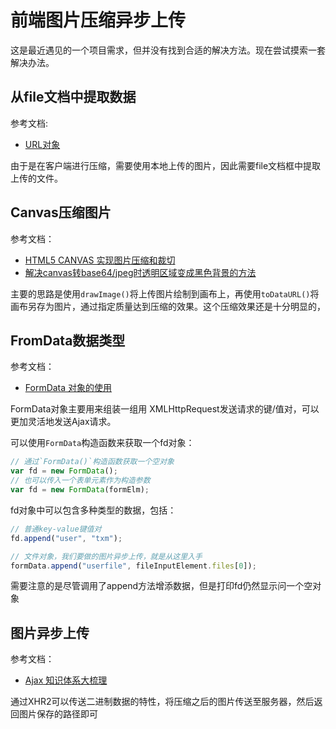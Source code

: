 前端图片压缩异步上传
===
这是最近遇见的一个项目需求，但并没有找到合适的解决方法。现在尝试摸索一套解决办法。

## 从file文档中提取数据
参考文档:
* [URL对象](http://www.mamicode.com/info-detail-456059.html)

由于是在客户端进行压缩，需要使用本地上传的图片，因此需要file文档框中提取上传的文件。

## Canvas压缩图片
参考文档：
* [HTML5 CANVAS 实现图片压缩和裁切](http://www.cnblogs.com/suntrain/p/6145827.html)
* [解决canvas转base64/jpeg时透明区域变成黑色背景的方法](http://www.jb51.net/html5/503985.html)

主要的思路是使用`drawImage()`将上传图片绘制到画布上，再使用`toDataURL()`将画布另存为图片，通过指定质量达到压缩的效果。这个压缩效果还是十分明显的，

## FromData数据类型
参考文档：
* [FormData 对象的使用](https://developer.mozilla.org/zh-CN/docs/Web/API/FormData/Using_FormData_Objects)

FormData对象主要用来组装一组用 XMLHttpRequest发送请求的键/值对，可以更加灵活地发送Ajax请求。

可以使用`FormData`构造函数来获取一个fd对象：
```javascript
// 通过`FormData()`构造函数获取一个空对象
var fd = new FormData();
// 也可以传入一个表单元素作为构造参数
var fd = new FormData(formElm);
```

fd对象中可以包含多种类型的数据，包括：
```javascript
// 普通key-value键值对
fd.append("user", "txm");

// 文件对象，我们要做的图片异步上传，就是从这里入手
formData.append("userfile", fileInputElement.files[0]);
```
需要注意的是尽管调用了append方法增添数据，但是打印fd仍然显示问一个空对象

## 图片异步上传
参考文档：
* [Ajax 知识体系大梳理](https://juejin.im/post/58c883ecb123db005311861a)

通过XHR2可以传送二进制数据的特性，将压缩之后的图片传送至服务器，然后返回图片保存的路径即可